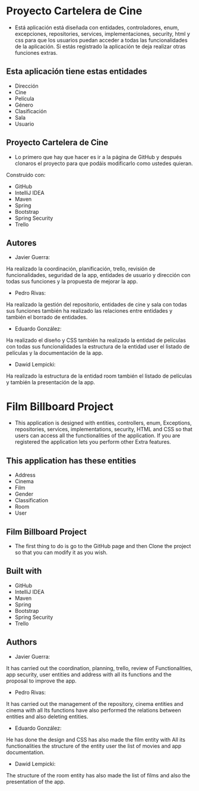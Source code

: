 # Proyecto Cartelera de Cine

* Está aplicación está diseñada con entidades, controladores, enum,
  excepciones, repositories, services, implementaciones, security, html y css
  para que los usuarios puedan acceder a todas las funcionalidades de la
  aplicación. Si estás registrado la aplicación te deja realizar otras
  funciones extras.

## Esta aplicación tiene estas entidades

* Dirección
* Cine
* Película
* Género
* Clasificación
* Sala
* Usuario

## Proyecto Cartelera de Cine

* Lo primero que hay que hacer es ir a la página de GitHub y después
  clonaros el proyecto para que podáis modificarlo como ustedes quieran.

Construido con:
* GitHub
* IntelliJ IDEA
* Maven
* Spring
* Bootstrap
* Spring Security
* Trello

## Autores

* Javier Guerra:

Ha realizado la coordinación, planificación, trello, revisión de
funcionalidades, seguridad de la app, entidades de usuario y dirección con
todas sus funciones y la propuesta de mejorar la app.


* Pedro Rivas:

Ha realizado la gestión del repositorio, entidades de cine y sala con todas
sus funciones también ha realizado las relaciones entre entidades y también
el borrado de entidades.


* Eduardo González:

Ha realizado el diseño y CSS también ha realizado la entidad de películas con
todas sus funcionalidades la estructura de la entidad user el listado de
películas y la documentación de la app.


* Dawid Lempicki:

Ha realizado la estructura de la entidad room también el listado de
películas y también la presentación de la app.



# Film Billboard Project

* This application is designed with entities, controllers, enum, Exceptions, repositories, services, implementations,
  security, HTML and CSS so that users can access all the functionalities of the application. If you are registered the
  application lets you perform other Extra features.


## This application has these entities

* Address
* Cinema
* Film
* Gender
* Classification
* Room
* User

## Film Billboard Project

* The first thing to do is go to the GitHub page and then Clone the project so that you can modify it as you wish.

## Built with

* GitHub
* IntelliJ IDEA
* Maven
* Spring
* Bootstrap
* Spring Security
* Trello

## Authors

* Javier Guerra:

It has carried out the coordination, planning, trello, review of Functionalities, app security, user entities
and address with all its functions and the proposal to improve the app.

* Pedro Rivas:

It has carried out the management of the repository, cinema entities and cinema with all Its functions have also
performed the relations between entities and also deleting entities.

* Eduardo González:

He has done the design and CSS has also made the film entity with All its functionalities the structure of the entity
user the list of movies and app documentation.

* Dawid Lempicki:

The structure of the room entity has also made the list of films and also the presentation of the app.